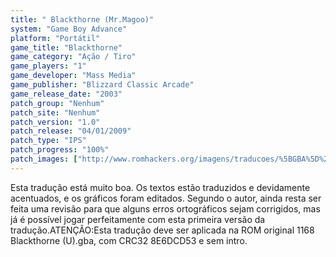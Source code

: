 ```yaml
---
title: " Blackthorne (Mr.Magoo)"
system: "Game Boy Advance"
platform: "Portátil"
game_title: "Blackthorne"
game_category: "Ação / Tiro"
game_players: "1"
game_developer: "Mass Media"
game_publisher: "Blizzard Classic Arcade"
game_release_date: "2003"
patch_group: "Nenhum"
patch_site: "Nenhum"
patch_version: "1.0"
patch_release: "04/01/2009"
patch_type: "IPS"
patch_progress: "100%"
patch_images: ["http://www.romhackers.org/imagens/traducoes/%5BGBA%5D%20Blackthorne%20-%20Mr.Magoo%20-%201.png","http://www.romhackers.org/imagens/traducoes/%5BGBA%5D%20Blackthorne%20-%20Mr.Magoo%20-%202.png","http://www.romhackers.org/imagens/traducoes/%5BGBA%5D%20Blackthorne%20-%20Mr.Magoo%20-%203.png"]
---
```

Esta tradução está muito boa. Os textos estão traduzidos e devidamente acentuados, e os gráficos foram editados. Segundo o autor, ainda resta ser feita uma revisão para que alguns erros ortográficos sejam corrigidos, mas já é possível jogar perfeitamente com esta primeira versão da tradução.ATENÇÃO:Esta tradução deve ser aplicada na ROM original 1168 Blackthorne (U).gba, com CRC32 8E6DCD53 e sem intro.